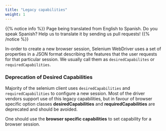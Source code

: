 ```yaml
---
title: "Legacy capabilities"
weight: 1
---
```


{{% notice info %}}
<i class="fas fa-language"></i> Page being translated from 
English to Spanish. Do you speak Spanish? Help us to translate
it by sending us pull requests!
{{% /notice %}}
 
In-order to create a new browser session, Selenium WebDriver 
uses a set of properties in a JSON format describing 
the features that the user requests for that particular session. 
We usually call them as `desiredCapabilites` or `requiredCapabilities`.

### Deprecation of Desired Capabilities

Majority of the selenium client uses `desiredCapabilities` and 
`requiredCapabilities` to configure a new session. Most of the 
driver vendors support use of this legacy capabilities, but in favour of
browser specific option classes **desiredCapabilities** and 
**requiredCapabilities** are deprecated and should be avoided.

One should use the **browser specific capabilities** to set 
capability for a browser session.